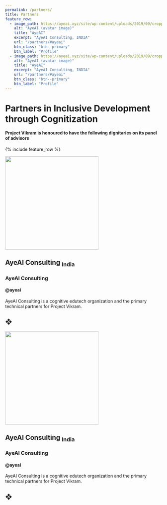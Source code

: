 ```yaml
---
permalink: /partners/
title: Partners
feature_row:
  - image_path: https://ayeai.xyz/site/wp-content/uploads/2019/09/cropped-AyeAI-logo-cropped-tm-150x150-v2.0.svg-1.png
    alt: "AyeAI (avatar image)"
    title: "AyeAI"
    excerpt: "AyeAI Consulting, INDIA"
    url: "/partners/#ayeai"
    btn_class: "btn--primary"
    btn_label: "Profile"
  - image_path: https://ayeai.xyz/site/wp-content/uploads/2019/09/cropped-AyeAI-logo-cropped-tm-150x150-v2.0.svg-1.png
    alt: "AyeAI (avatar image)"
    title: "AyeAI"
    excerpt: "AyeAI Consulting, INDIA"
    url: "/partners/#ayeai"
    btn_class: "btn--primary"
    btn_label: "Profile"
---
```


# Partners in Inclusive Development through Cognitization
#### Project Vikram  is honoured to have the following dignitaries on its panel of advisors

{% include feature_row %}

<img src="https://ayeai.xyz/site/wp-content/uploads/2019/09/cropped-AyeAI-logo-cropped-tm-150x150-v2.0.svg-1.png" alttext="AyeAI (avatar image)" width="300" height="300">

## AyeAI Consulting <sub>India</sub>
### AyeAI Consulting
#### @ayeai

AyeAI Consulting is a cognitive edutech organization and the primary technical partners for Project Vikram.

## &#10070;

<img src="https://ayeai.xyz/site/wp-content/uploads/2019/09/cropped-AyeAI-logo-cropped-tm-150x150-v2.0.svg-1.png" alttext="AyeAI (avatar image)" width="300" height="300">

## AyeAI Consulting <sub>India</sub>
### AyeAI Consulting
#### @ayeai

AyeAI Consulting is a cognitive edutech organization and the primary technical partners for Project Vikram.

## &#10070;

